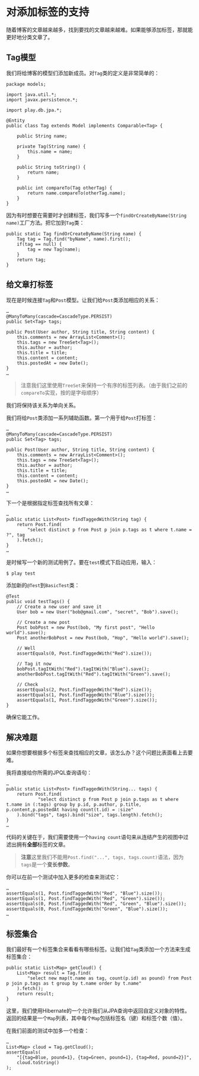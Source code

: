 # 对添加标签的支持

随着博客的文章越来越多，找到要找的文章越来越难。如果能够添加标签，那就能更好地分类文章了。

## Tag模型

我们将给博客的模型们添加新成员。对`Tag`类的定义是非常简单的：

    package models;
     
    import java.util.*;
    import javax.persistence.*;
     
    import play.db.jpa.*;
     
    @Entity
    public class Tag extends Model implements Comparable<Tag> {
     
        public String name;
     
        private Tag(String name) {
            this.name = name;
        }
     
        public String toString() {
            return name;
        }
     
        public int compareTo(Tag otherTag) {
            return name.compareTo(otherTag.name);
        }
    }
    
因为有时想要在需要时才创建标签，我们写多一个`findOrCreateByName(String name)`工厂方法。把它加到`Tag`类：

    public static Tag findOrCreateByName(String name) {
        Tag tag = Tag.find("byName", name).first();
        if(tag == null) {
            tag = new Tag(name);
        }
        return tag;
    }

## 给文章打标签

现在是时候连接`Tag`和`Post`模型。让我们给`Post`类添加相应的关系：

    …
    @ManyToMany(cascade=CascadeType.PERSIST)
    public Set<Tag> tags;
     
    public Post(User author, String title, String content) {
        this.comments = new ArrayList<Comment>();
        this.tags = new TreeSet<Tag>();
        this.author = author;
        this.title = title;
        this.content = content;
        this.postedAt = new Date();
    }
    …
    
> 注意我们这里使用`TreeSet`来保持一个有序的标签列表。（由于我们之前的`compareTo`实现，按的是字母顺序）

我们将保持该关系为单向关系。

我们将给`Post`类添加一系列辅助函数。第一个用于给`Post`打标签：

    …
    @ManyToMany(cascade=CascadeType.PERSIST)
    public Set<Tag> tags;
     
    public Post(User author, String title, String content) {
        this.comments = new ArrayList<Comment>();
        this.tags = new TreeSet<Tag>();
        this.author = author;
        this.title = title;
        this.content = content;
        this.postedAt = new Date();
    }
    …
    
下一个是根据指定标签查找所有文章：

    …
    public static List<Post> findTaggedWith(String tag) {
        return Post.find(
            "select distinct p from Post p join p.tags as t where t.name = ?", tag
        ).fetch();
    }
    …

是时候写一个新的测试用例了。要在`test`模式下启动应用，输入：

    $ play test
    
添加新的`@Test`到`BasicTest`类：

    @Test
    public void testTags() {
        // Create a new user and save it
        User bob = new User("bob@gmail.com", "secret", "Bob").save();
     
        // Create a new post
        Post bobPost = new Post(bob, "My first post", "Hello world").save();
        Post anotherBobPost = new Post(bob, "Hop", "Hello world").save();
     
        // Well
        assertEquals(0, Post.findTaggedWith("Red").size());
     
        // Tag it now
        bobPost.tagItWith("Red").tagItWith("Blue").save();
        anotherBobPost.tagItWith("Red").tagItWith("Green").save();
     
        // Check
        assertEquals(2, Post.findTaggedWith("Red").size());
        assertEquals(1, Post.findTaggedWith("Blue").size());
        assertEquals(1, Post.findTaggedWith("Green").size());
    }
    
确保它能工作。

## 解决难题

如果你想要根据多个标签来查找相应的文章，该怎么办？这个问题比表面看上去要难。

我将直接给你所需的JPQL查询语句：

    …
    public static List<Post> findTaggedWith(String... tags) {
        return Post.find(
                "select distinct p from Post p join p.tags as t where t.name in (:tags) group by p.id, p.author, p.title, p.content,p.postedAt having count(t.id) = :size"
        ).bind("tags", tags).bind("size", tags.length).fetch();
    }
    …
    
代码的关键在于，我们需要使用一个`having count`语句来从连结产生的视图中过滤出拥有**全部**标签的文章。

> **注意**这里我们不能用`Post.find("...", tags, tags.count)`语法，因为`tags`是一个**变长参数**。

你可以在前一个测试中加入更多的检查来测试它：

    …
    assertEquals(1, Post.findTaggedWith("Red", "Blue").size());
    assertEquals(1, Post.findTaggedWith("Red", "Green").size());
    assertEquals(0, Post.findTaggedWith("Red", "Green", "Blue").size());
    assertEquals(0, Post.findTaggedWith("Green", "Blue").size());
    …
    
## 标签集合

我们最好有一个标签集合来看看有哪些标签。让我们给`Tag`类添加一个方法来生成标签集合：

    public static List<Map> getCloud() {
        List<Map> result = Tag.find(
            "select new map(t.name as tag, count(p.id) as pound) from Post p join p.tags as t group by t.name order by t.name"
        ).fetch();
        return result;
    }

这里，我们使用Hibernate的一个允许我们从JPA查询中返回自定义对象的特性。返回的结果是一个`Map`列表，其中每个`Map`包括标签名（键）和标签个数（值）。

在我们前面的测试中加多一个检查：

    …
    List<Map> cloud = Tag.getCloud();
    assertEquals(
        "[{tag=Blue, pound=1}, {tag=Green, pound=1}, {tag=Red, pound=2}]",
        cloud.toString()
    );
    

